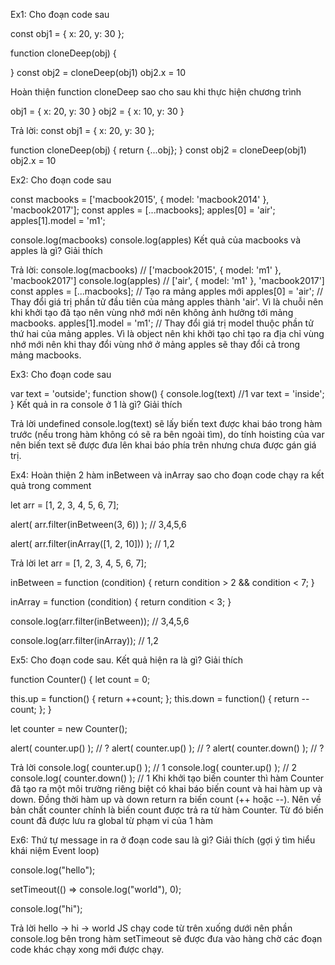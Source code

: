 Ex1:
Cho đoạn code sau

const obj1 = { x: 20, y: 30 };

function cloneDeep(obj) {

}
const obj2 = cloneDeep(obj1)
obj2.x = 10

Hoàn thiện function cloneDeep sao cho sau khi thực hiện chương trình

obj1 = { x: 20, y: 30 }
obj2 = { x: 10, y: 30 }

Trả lời:
const obj1 = { x: 20, y: 30 };

function cloneDeep(obj) {
return {...obj};
}
const obj2 = cloneDeep(obj1)
obj2.x = 10

Ex2:
Cho đoạn code sau

const macbooks = ['macbook2015', { model: 'macbook2014' }, 'macbook2017'];
const apples = [...macbooks];
apples[0] = 'air';
apples[1].model = 'm1';

console.log(macbooks)
console.log(apples)
Kết quả của macbooks và apples là gì? Giải thích

Trả lời:
console.log(macbooks) // ['macbook2015', { model: 'm1' }, 'macbook2017']
console.log(apples) // ['air', { model: 'm1' }, 'macbook2017']
const apples = [...macbooks]; // Tạo ra mảng apples mới
apples[0] = 'air'; // Thay đổi giá trị phần tử đầu tiên của mảng apples thành 'air'. Vì là chuỗi nên khi khởi tạo đã tạo nên vùng nhớ mới nên không ảnh hưởng tới mảng macbooks.
apples[1].model = 'm1'; // Thay đổi giá trị model thuộc phần tử thứ hai của mảng apples. Vì là object nên khi khởi tạo chỉ tạo ra địa chỉ vùng nhớ mới nên khi thay đổi vùng nhớ ở mảng apples sẽ thay đổi cả trong mảng macbooks.

Ex3:
Cho đoạn code sau

var text = 'outside';
function show() {
console.log(text) //1
var text = 'inside';
}
Kết quả in ra console ở 1 là gì? Giải thích

Trả lời
undefined
console.log(text) sẽ lấy biến text được khai báo trong hàm trước (nếu trong hàm không có sẽ ra bên ngoài tìm), do tính hoisting của var nên biến text sẽ được đưa lên khai báo phía trên nhưng chưa được gán giá trị.

Ex4:
Hoàn thiện 2 hàm inBetween và inArray sao cho đoạn code chạy ra kết quả trong comment

let arr = [1, 2, 3, 4, 5, 6, 7];

alert( arr.filter(inBetween(3, 6)) ); // 3,4,5,6

alert( arr.filter(inArray([1, 2, 10])) ); // 1,2

Trả lời
let arr = [1, 2, 3, 4, 5, 6, 7];

inBetween = function (condition) {
return condition > 2 && condition < 7;
}

inArray = function (condition) {
return condition < 3;
}

console.log(arr.filter(inBetween)); // 3,4,5,6

console.log(arr.filter(inArray)); // 1,2

Ex5:
Cho đoạn code sau. Kết quả hiện ra là gì? Giải thích

function Counter() {
let count = 0;

this.up = function() {
return ++count;
};
this.down = function() {
return --count;
};
}

let counter = new Counter();

alert( counter.up() ); // ?
alert( counter.up() ); // ?
alert( counter.down() ); // ?

Trả lời
console.log( counter.up() ); // 1
console.log( counter.up() ); // 2
console.log( counter.down() ); // 1
Khi khởi tạo biến counter thì hàm Counter đã tạo ra một môi trường riêng biệt có khai báo biến count và hai hàm up và down. Đồng thời hàm up và down return ra biến count (++ hoặc --). Nên về bản chất counter chính là biến count được trả ra từ hàm Counter. Từ đó biến count đã được lưu ra global từ phạm vi của 1 hàm

Ex6:
Thứ tự message in ra ở đoạn code sau là gì? Giải thích (gợi ý tìm hiểu khái niệm Event loop)

console.log("hello");

setTimeout(() => console.log("world"), 0);

console.log("hi");

Trả lời
hello -> hi -> world
JS chạy code từ trên xuống dưới nên phần console.log bên trong hàm setTimeout sẽ được đưa vào hàng chờ các đoạn code khác chạy xong mới được chạy.
